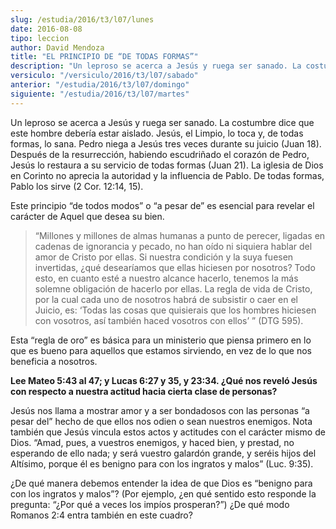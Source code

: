 ```yaml
---
slug: /estudia/2016/t3/l07/lunes
date: 2016-08-08
tipo: leccion
author: David Mendoza
title: "EL PRINCIPIO DE “DE TODAS FORMAS”"
description: "Un leproso se acerca a Jesús y ruega ser sanado. La costumbre dice que este  hombre debería estar aislado. Jesús, el Limpio, lo toca y, de todas formas,  lo sana. Pedro niega a Jesús tres veces durante su juicio (Juan 18). Después  de la resurrección, habiendo escudriña..."
versiculo: "/versiculo/2016/t3/l07/sabado"
anterior: "/estudia/2016/t3/l07/domingo"
siguiente: "/estudia/2016/t3/l07/martes"
---
```


Un leproso se acerca a Jesús y ruega ser sanado. La costumbre dice que este hombre debería estar aislado. Jesús, el Limpio, lo toca y, de todas formas, lo sana. Pedro niega a Jesús tres veces durante su juicio (Juan 18). Después de la resurrección, habiendo escudriñado el corazón de Pedro, Jesús lo restaura a su servicio de todas formas (Juan 21). La iglesia de Dios en Corinto no aprecia la autoridad y la influencia de Pablo. De todas formas, Pablo los sirve (2 Cor. 12:14, 15).

Este principio “de todos modos” o “a pesar de” es esencial para revelar el carácter de Aquel que desea su bien.

> “Millones y millones de almas humanas a punto de perecer, ligadas en cadenas de ignorancia y pecado, no han oído ni siquiera hablar del amor de Cristo por ellas. Si nuestra condición y la suya fuesen invertidas, ¿qué desearíamos que ellas hiciesen por nosotros? Todo esto, en cuanto esté a nuestro alcance hacerlo, tenemos la más solemne obligación de hacerlo por ellas. La regla de vida de Cristo, por la cual cada uno de nosotros habrá de subsistir o caer en el Juicio, es: ‘Todas las cosas que quisierais que los hombres hiciesen con vosotros, así también haced vosotros con ellos’ ” (DTG 595).

Esta “regla de oro” es básica para un ministerio que piensa primero en lo que es bueno para aquellos que estamos sirviendo, en vez de lo que nos beneficia a nosotros.

**Lee Mateo 5:43 al 47; y Lucas 6:27 y 35, y 23:34. ¿Qué nos reveló Jesús con respecto a nuestra actitud hacia cierta clase de personas?**

Jesús nos llama a mostrar amor y a ser bondadosos con las personas “a pesar del” hecho de que ellos nos odien o sean nuestros enemigos. Nota también que Jesús vincula estos actos y actitudes con el carácter mismo de Dios. “Amad, pues, a vuestros enemigos, y haced bien, y prestad, no esperando de ello nada; y será vuestro galardón grande, y seréis hijos del Altísimo, porque él es benigno para con los ingratos y malos” (Luc. 9:35).

¿De qué manera debemos entender la idea de que Dios es “benigno para con los ingratos y malos”? (Por ejemplo, ¿en qué sentido esto responde la pregunta: “¿Por qué a veces los impíos prosperan?”) ¿De qué modo Romanos 2:4 entra también en este cuadro?
